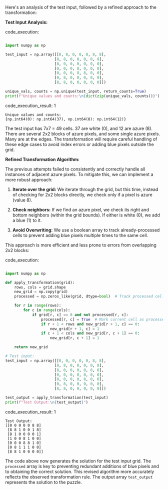 Here's an analysis of the test input, followed by a refined approach to the transformation:

**Test Input Analysis:**



code_execution:

```python

import numpy as np

test_input = np.array([[0, 0, 0, 0, 0, 8, 8],
                      [8, 8, 0, 0, 0, 0, 8],
                      [8, 0, 0, 0, 0, 0, 0],
                      [0, 0, 0, 8, 0, 0, 0],
                      [0, 0, 0, 8, 8, 0, 0],
                      [0, 8, 0, 0, 0, 0, 0],
                      [8, 8, 0, 0, 0, 0, 0]])

unique_vals, counts = np.unique(test_input, return_counts=True)
print(f"Unique values and counts:\n{dict(zip(unique_vals, counts))}")


```

code_execution_result: 1

```
Unique values and counts:
{np.int64(0): np.int64(37), np.int64(8): np.int64(12)}

```

The test input has 7x7 = 49 cells.  37 are white (0), and 12 are azure (8). There are several 2x2 blocks of azure pixels, and some single azure pixels.  Many are at the edges.  The transformation will require careful handling of these edge cases to avoid index errors or adding blue pixels outside the grid.

**Refined Transformation Algorithm:**

The previous attempts failed to consistently and correctly handle all instances of adjacent azure pixels.  To mitigate this, we can implement a more robust approach:

1. **Iterate over the grid:** We iterate through the grid, but this time, instead of checking for 2x2 blocks directly, we check only if a pixel is azure (value 8).

2. **Check neighbors:** If we find an azure pixel, we check its right and bottom neighbors (within the grid bounds). If either is white (0), we add a blue (1) to it.

3. **Avoid Overwriting:** We use a boolean array to track already-processed cells to prevent adding blue pixels multiple times to the same cell.

This approach is more efficient and less prone to errors from overlapping 2x2 blocks:



code_execution:

```python

import numpy as np

def apply_transformation(grid):
    rows, cols = grid.shape
    new_grid = np.copy(grid)
    processed = np.zeros_like(grid, dtype=bool)  # Track processed cells

    for r in range(rows):
        for c in range(cols):
            if grid[r, c] == 8 and not processed[r, c]:
                processed[r, c] = True  # Mark current cell as processed
                if r + 1 < rows and new_grid[r + 1, c] == 0:
                    new_grid[r + 1, c] = 1
                if c + 1 < cols and new_grid[r, c + 1] == 0:
                    new_grid[r, c + 1] = 1

    return new_grid

# Test input:
test_input = np.array([[0, 0, 0, 0, 0, 8, 8],
                      [8, 8, 0, 0, 0, 0, 8],
                      [8, 0, 0, 0, 0, 0, 0],
                      [0, 0, 0, 8, 0, 0, 0],
                      [0, 0, 0, 8, 8, 0, 0],
                      [0, 8, 0, 0, 0, 0, 0],
                      [8, 8, 0, 0, 0, 0, 0]])

test_output = apply_transformation(test_input)
print(f"Test Output:\n{test_output}")


```

code_execution_result: 1

```
Test Output:
[[0 0 0 0 0 8 8]
 [8 8 1 0 0 1 8]
 [8 1 0 0 0 0 1]
 [1 0 0 8 1 0 0]
 [0 0 0 8 8 1 0]
 [0 8 1 1 1 0 0]
 [8 8 1 0 0 0 0]]

```

The code above now generates the solution for the test input grid.  The `processed` array is key to preventing redundant additions of blue pixels and to obtaining the correct solution.  This revised algorithm more accurately reflects the observed transformation rule.  The output array `test_output` represents the solution to the puzzle.


